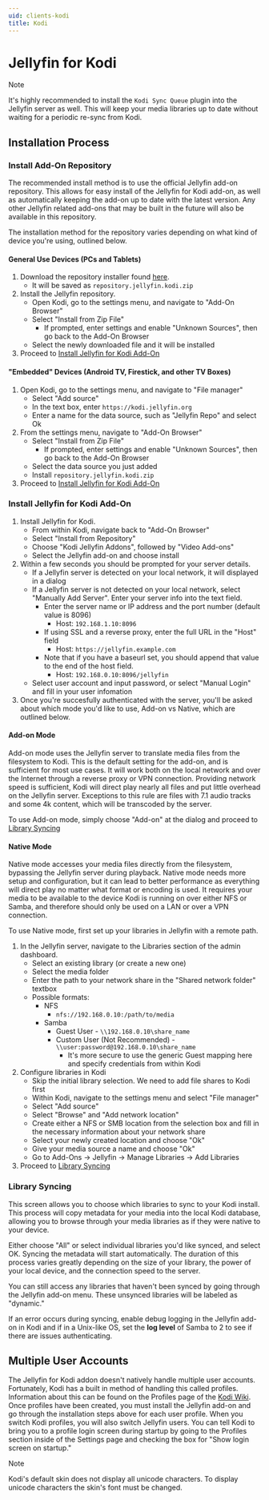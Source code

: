 ```yaml
---
uid: clients-kodi
title: Kodi
---
```


# Jellyfin for Kodi

> [!NOTE]
> It's highly recommended to install the `Kodi Sync Queue` plugin into the Jellyfin server as well.
> This will keep your media libraries up to date without waiting for a periodic re-sync from Kodi.

## Installation Process

### Install Add-On Repository

The recommended install method is to use the official Jellyfin add-on repository.  This allows for easy install of the Jellyfin for Kodi add-on, as well as automatically keeping the add-on up to date with the latest version.  Any other Jellyfin related add-ons that may be built in the future will also be available in this repository.

The installation method for the repository varies depending on what kind of device you're using, outlined below.

#### General Use Devices (PCs and Tablets)

1. Download the repository installer found [here](https://kodi.jellyfin.org/repository.jellyfin.kodi.zip).
    * It will be saved as `repository.jellyfin.kodi.zip`
2. Install the Jellyfin repository.
    * Open Kodi, go to the settings menu,  and navigate to "Add-On Browser"
    * Select "Install from Zip File"
        * If prompted, enter settings and enable "Unknown Sources", then go back to the Add-On Browser
    * Select the newly downloaded file and it will be installed
3. Proceed to [Install Jellyfin for Kodi Add-On](xref:clients-kodi#install-jellyfin-for-kodi-add-on)

#### "Embedded" Devices (Android TV, Firestick, and other TV Boxes)

1. Open Kodi, go to the settings menu, and navigate to "File manager"
    * Select "Add source"
    * In the text box, enter `https://kodi.jellyfin.org`
    * Enter a name for the data source, such as "Jellyfin Repo" and select Ok
2. From the settings menu, navigate to "Add-On Browser"
    * Select "Install from Zip File"
        * If prompted, enter settings and enable "Unknown Sources", then go back to the Add-On Browser
    * Select the data source you just added
    * Install `repository.jellyfin.kodi.zip`
3. Proceed to [Install Jellyfin for Kodi Add-On](xref:clients-kodi#install-jellyfin-for-kodi-add-on)

### Install Jellyfin for Kodi Add-On

1. Install Jellyfin for Kodi.
    * From within Kodi, navigate back to "Add-On Browser"
    * Select "Install from Repository"
    * Choose "Kodi Jellyfin Addons", followed by "Video Add-ons"
    * Select the Jellyfin add-on and choose install
2. Within a few seconds you should be prompted for your server details.
    * If a Jellyfin server is detected on your local network, it will displayed in a dialog
    * If a Jellyfin server is not detected on your local network, select "Manually Add Server".  Enter your server info into the text field.
        * Enter the server name or IP address and the port number (default value is 8096)
            * Host: `192.168.1.10:8096`
        * If using SSL and a reverse proxy, enter the full URL in the "Host" field
            * Host: `https://jellyfin.example.com`
        * Note that if you have a baseurl set, you should append that value to the end of the host field.
            * Host: `192.168.0.10:8096/jellyfin`
    * Select user account and input password, or select "Manual Login" and fill in your user infomation
3. Once you're succesfully authenticated with the server, you'll be asked about which mode you'd like to use, Add-on vs Native, which are outlined below.

#### Add-on Mode

Add-on mode uses the Jellyfin server to translate media files from the filesystem to Kodi.  This is the default setting for the add-on, and is sufficient for most use cases.  It will work both on the local network and over the Internet through a reverse proxy or VPN connection.  Providing network speed is sufficient, Kodi will direct play nearly all files and put little overhead on the Jellyfin server.  Exceptions to this rule are files with 7.1 audio tracks and some 4k content, which will be transcoded by the server.

To use Add-on mode, simply choose "Add-on" at the dialog and proceed to [Library Syncing](xref:clients-kodi#library-syncing)

#### Native Mode

Native mode accesses your media files directly from the filesystem, bypassing the Jellyfin server during playback.  Native mode needs more setup and configuration, but it can lead to better performance as everything will direct play no matter what format or encoding is used.  It requires your media to be available to the device Kodi is running on over either NFS or Samba, and therefore should only be used on a LAN or over a VPN connection.

To use Native mode, first set up your libraries in Jellyfin with a remote path.

1. In the Jellyfin server, navigate to the Libraries section of the admin dashboard.
    * Select an existing library (or create a new one)
    * Select the media folder
    * Enter the path to your network share in the "Shared network folder" textbox
    * Possible formats:
        * NFS
            * `nfs://192.168.0.10:/path/to/media`
        * Samba
            * Guest User - `\\192.168.0.10\share_name`
            * Custom User (Not Recommended) - `\\user:password@192.168.0.10\share_name`
                * It's more secure to use the generic Guest mapping here and specify credentials from within Kodi
2. Configure libraries in Kodi
    * Skip the initial library selection.  We need to add file shares to Kodi first
    * Within Kodi, navigate to the settings menu and select "File manager"
    * Select "Add source"
    * Select "Browse" and "Add network location"
    * Create either a NFS or SMB location from the selection box and fill in the necessary information about your network share
    * Select your newly created location and choose "Ok"
    * Give your media source a name and choose "Ok"
    * Go to Add-Ons -> Jellyfin -> Manage Libraries -> Add Libraries
3. Proceed to [Library Syncing](xref:clients-kodi#library-syncing)

### Library Syncing

This screen allows you to choose which libraries to sync to your Kodi install.  This process will copy metadata for your media into the local Kodi database, allowing you to browse through your media libraries as if they were native to your device.

Either choose "All" or select individual libraries you'd like synced, and select OK.  Syncing the metadata will start automatically.  The duration of this process varies greatly depending on the size of your library, the power of your local device, and the connection speed to the server.

You can still access any libraries that haven't been synced by going through the Jellyfin add-on menu.  These unsynced libraries will be labeled as "dynamic."

If an error occurs during syncing, enable debug logging in the Jellyfin add-on in Kodi and if in a Unix-like OS, set the **log level** of Samba to 2 to see if there are issues authenticating.

## Multiple User Accounts

The Jellyfin for Kodi addon doesn't natively handle multiple user accounts.  Fortunately, Kodi has a built in method of handling this called profiles.  Information about this can be found on the Profiles page of the [Kodi Wiki](https://kodi.wiki/view/Profiles).  Once profiles have been created, you must install the Jellyfin add-on and go through the installation steps above for each user profile.  When you switch Kodi profiles, you will also switch Jellyfin users. You can tell Kodi to bring you to a profile login screen during startup by going to the Profiles section inside of the Settings page and checking the box for "Show login screen on startup."

> [!NOTE]
> Kodi's default skin does not display all unicode characters. To display unicode characters the skin's font must be changed.
